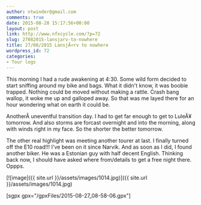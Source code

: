 ```yaml
---
author: ntwinder@gmail.com
comments: true
date: 2015-08-28 15:17:56+00:00
layout: post
link: http://www.nfxcycle.com/?p=72
slug: 27082015-lansjarv-to-nowhere
title: 27/08/2015 LansjÃ¤rv to nowhere
wordpress_id: 72
categories:
- Tour logs
---
```


This morning I had a rude awakening at 4:30. Some wild form decided to start sniffing around my bike and bags. What it didn't know, it was boobie trapped. Nothing could be moved without making a rattle. Crash bang wallop, it woke me up and galloped away. So that was me layed there for an hour wondering what on earth it could be.

AnotherÂ uneventful transition day. I had to get far enough to get to LuleÃ¥ tomorrow. And also storms are forcast overnight and into the morning, along with winds right in my face. So the shorter the better tomorrow. 

The other real highlight was meeting another tourer at last. I finally turned off the E10 road!!! I've been on it since Narvik. And as soon as I did, I found another biker. He was a Estonian guy with half decent English. Thinking back now, I should have asked where from/details to get a free night there. Oppps. 


[![image]({{ site.url }}/assets/images/1014.jpg)]({{ site.url }}/assets/images/1014.jpg)

[sgpx gpx="/gpxFiles/2015-08-27_08-58-06.gpx"]
